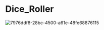 # Dice_Roller
![7976ddf8-28bc-4500-a61e-48fe68876115](https://user-images.githubusercontent.com/100662256/192326251-e13a9240-24b1-4e24-8c25-6b322ff8e33d.jpg)
